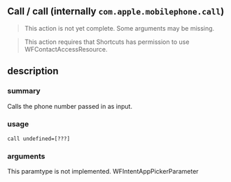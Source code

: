 
## Call / call (internally `com.apple.mobilephone.call`)

> This action is not yet complete. Some arguments may be missing.


> This action requires that Shortcuts has permission to use WFContactAccessResource.


## description
### summary
Calls the phone number passed in as input.


### usage
`call undefined=[???]`

### arguments
This paramtype is not implemented. WFIntentAppPickerParameter
